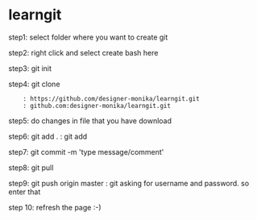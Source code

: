 # learngit

step1: select folder where you want to create git

step2: right click and select create bash here

step3: git init

step4: git clone <repo link>

		: https://github.com/designer-monika/learngit.git
		: github.com:designer-monika/learngit.git

step5: do changes in file that you have download

step6: git add .
		: git add <file name>

step7: git commit -m 'type message/comment'

step8: git pull

step9: git push origin master
		: git asking for username and password. so enter that

step 10: refresh the page :-)

